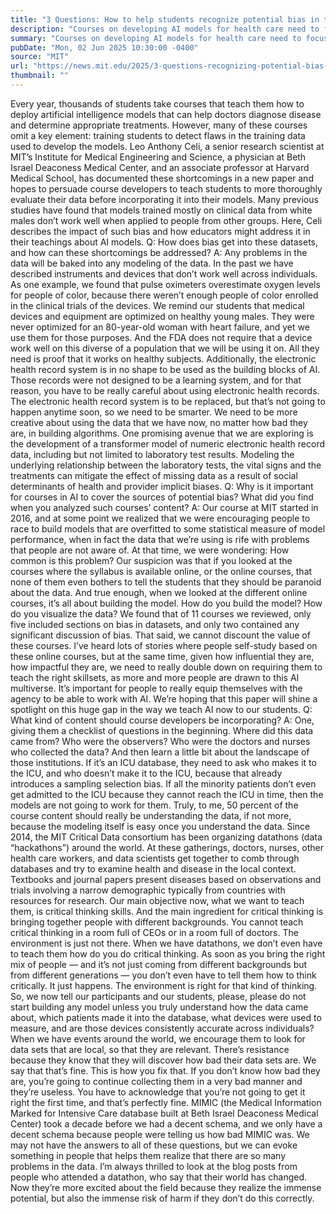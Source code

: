 ```yaml
---
title: "3 Questions: How to help students recognize potential bias in their AI datasets"
description: "Courses on developing AI models for health care need to focus more on identifying and addressing bias, says Leo Anthony Celi."
summary: "Courses on developing AI models for health care need to focus more on identifying and addressing bias, says Leo Anthony"
pubDate: "Mon, 02 Jun 2025 10:30:00 -0400"
source: "MIT"
url: "https://news.mit.edu/2025/3-questions-recognizing-potential-bias-in-ai-datasets-0602"
thumbnail: ""
---
```


Every year, thousands of students take courses that teach them how to deploy artificial intelligence models that can help doctors diagnose disease and determine appropriate treatments. However, many of these courses omit a key element: training students to detect flaws in the training data used to develop the models.
Leo Anthony Celi, a senior research scientist at MIT’s Institute for Medical Engineering and Science, a physician at Beth Israel Deaconess Medical Center, and an associate professor at Harvard Medical School, has documented these shortcomings in a new paper and hopes to persuade course developers to teach students to more thoroughly evaluate their data before incorporating it into their models. Many previous studies have found that models trained mostly on clinical data from white males don’t work well when applied to people from other groups. Here, Celi describes the impact of such bias and how educators might address it in their teachings about AI models.
Q: How does bias get into these datasets, and how can these shortcomings be addressed?
A: Any problems in the data will be baked into any modeling of the data. In the past we have described instruments and devices that don’t work well across individuals. As one example, we found that pulse oximeters overestimate oxygen levels for people of color, because there weren’t enough people of color enrolled in the clinical trials of the devices. We remind our students that medical devices and equipment are optimized on healthy young males. They were never optimized for an 80-year-old woman with heart failure, and yet we use them for those purposes. And the FDA does not require that a device work well on this diverse of a population that we will be using it on. All they need is proof that it works on healthy subjects.
Additionally, the electronic health record system is in no shape to be used as the building blocks of AI. Those records were not designed to be a learning system, and for that reason, you have to be really careful about using electronic health records. The electronic health record system is to be replaced, but that’s not going to happen anytime soon, so we need to be smarter. We need to be more creative about using the data that we have now, no matter how bad they are, in building algorithms.
One promising avenue that we are exploring is the development of a transformer model of numeric electronic health record data, including but not limited to laboratory test results. Modeling the underlying relationship between the laboratory tests, the vital signs and the treatments can mitigate the effect of missing data as a result of social determinants of health and provider implicit biases.
Q: Why is it important for courses in AI to cover the sources of potential bias? What did you find when you analyzed such courses’ content?
A: Our course at MIT started in 2016, and at some point we realized that we were encouraging people to race to build models that are overfitted to some statistical measure of model performance, when in fact the data that we’re using is rife with problems that people are not aware of. At that time, we were wondering: How common is this problem?
Our suspicion was that if you looked at the courses where the syllabus is available online, or the online courses, that none of them even bothers to tell the students that they should be paranoid about the data. And true enough, when we looked at the different online courses, it’s all about building the model. How do you build the model? How do you visualize the data? We found that of 11 courses we reviewed, only five included sections on bias in datasets, and only two contained any significant discussion of bias.
That said, we cannot discount the value of these courses. I’ve heard lots of stories where people self-study based on these online courses, but at the same time, given how influential they are, how impactful they are, we need to really double down on requiring them to teach the right skillsets, as more and more people are drawn to this AI multiverse. It’s important for people to really equip themselves with the agency to be able to work with AI. We’re hoping that this paper will shine a spotlight on this huge gap in the way we teach AI now to our students.
Q: What kind of content should course developers be incorporating?
A: One, giving them a checklist of questions in the beginning. Where did this data came from? Who were the observers? Who were the doctors and nurses who collected the data? And then learn a little bit about the landscape of those institutions. If it’s an ICU database, they need to ask who makes it to the ICU, and who doesn’t make it to the ICU, because that already introduces a sampling selection bias. If all the minority patients don’t even get admitted to the ICU because they cannot reach the ICU in time, then the models are not going to work for them. Truly, to me, 50 percent of the course content should really be understanding the data, if not more, because the modeling itself is easy once you understand the data.
Since 2014, the MIT Critical Data consortium has been organizing datathons (data “hackathons”) around the world. At these gatherings, doctors, nurses, other health care workers, and data scientists get together to comb through databases and try to examine health and disease in the local context. Textbooks and journal papers present diseases based on observations and trials involving a narrow demographic typically from countries with resources for research.
Our main objective now, what we want to teach them, is critical thinking skills. And the main ingredient for critical thinking is bringing together people with different backgrounds.
You cannot teach critical thinking in a room full of CEOs or in a room full of doctors. The environment is just not there. When we have datathons, we don’t even have to teach them how do you do critical thinking. As soon as you bring the right mix of people — and it’s not just coming from different backgrounds but from different generations — you don’t even have to tell them how to think critically. It just happens. The environment is right for that kind of thinking. So, we now tell our participants and our students, please, please do not start building any model unless you truly understand how the data came about, which patients made it into the database, what devices were used to measure, and are those devices consistently accurate across individuals?
When we have events around the world, we encourage them to look for data sets that are local, so that they are relevant. There’s resistance because they know that they will discover how bad their data sets are. We say that that’s fine. This is how you fix that. If you don’t know how bad they are, you’re going to continue collecting them in a very bad manner and they’re useless. You have to acknowledge that you’re not going to get it right the first time, and that’s perfectly fine. MIMIC (the Medical Information Marked for Intensive Care database built at Beth Israel Deaconess Medical Center) took a decade before we had a decent schema, and we only have a decent schema because people were telling us how bad MIMIC was.
We may not have the answers to all of these questions, but we can evoke something in people that helps them realize that there are so many problems in the data. I’m always thrilled to look at the blog posts from people who attended a datathon, who say that their world has changed. Now they’re more excited about the field because they realize the immense potential, but also the immense risk of harm if they don’t do this correctly.